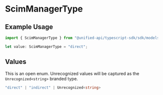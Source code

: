 # ScimManagerType

## Example Usage

```typescript
import { ScimManagerType } from "@unified-api/typescript-sdk/sdk/models/shared";

let value: ScimManagerType = "direct";
```

## Values

This is an open enum. Unrecognized values will be captured as the `Unrecognized<string>` branded type.

```typescript
"direct" | "indirect" | Unrecognized<string>
```